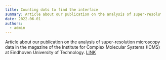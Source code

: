 ```yaml
---
title: Counting dots to find the interface
summary: Article about our publication on the analysis of super-resolution microscopy data in the magazine of the Institute for Complex Molecular Systems (ICMS) at Eindhoven University of Technology.
date: 2022-06-01
authors:
  - admin
---
```


Article about our publication on the analysis of super-resolution microscopy data in the magazine
of the Institute for Complex Molecular Systems (ICMS) at Eindhoven University of Technology. [LINK](https://www.linkedin.com/posts/danny-vd-haven_superresolution-microscopy-softmatter-activity-7011683301601988608-q9ei?utm_source=share&utm_medium=member_desktop)
